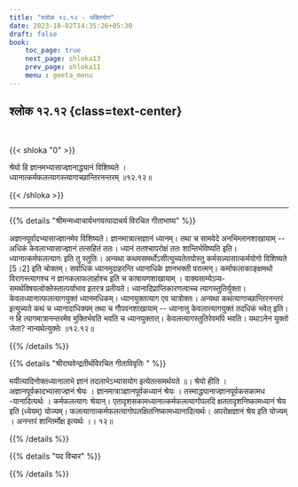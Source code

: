 ```yaml
---
title: "श्लोक १२.१२ - भक्तियोग"
date: 2023-10-02T14:35:26+05:30
draft: false
book:
    toc_page: true
    next_page: shloka13
    prev_page: shloka11
    menu : geeta_menu
---
```




## श्लोक १२.१२ {class=text-center}

<br/>

{{< shloka  "0"  >}}

श्रेयो हि ज्ञानमभ्यासाज्ज्ञानाद्ध्यानं विशिष्यते ।  
ध्यानात्कर्मफलत्यागस्त्यागाच्छान्तिरनन्तरम् ॥१२.१२॥

{{< /shloka >}}

---


{{% details "श्रीमन्मध्वाचार्यभगवत्पादाचर्य विरचित  गीताभाष्य" %}}

अज्ञानपूर्वादभ्यासाज्ज्ञानमेव विशिष्यते। ज्ञानमात्रात्सज्ञानं ध्यानम्। तथा च सामवेदे अनभिम्लानशाखायाम् -- 
अधिकं केवलाभ्यासाज्ज्ञानं तत्सहितं ततः। 
ध्यानं ततश्चापरोक्षं ततः शान्तिर्भविष्यति 
इति। ध्यानात्कर्मफलत्यागः इति तु स्तुतिः। 
अन्यथा कथमसमर्थोऽसीत्युच्यतेतयोस्तु कर्मसन्न्यासात्कर्मयोगो विशिष्यते [5।2] 
इति चोक्तम्। 
सर्वाधिकं ध्यानमुदाहरन्ति ध्यानाधिके ज्ञानभक्ती परात्मन्। 
कर्माफलाकाङ्क्षमथो विरागस्त्यागश्च न ज्ञानकलाफलार्हाश्च 
इति च काषायणशाखायाम् ।
वाक्यसाम्येऽप्य- समर्थविषयत्वोक्तेस्तात्पर्याभाव इतरत्र प्रतीयते। 
ध्यानादिप्राप्तिकारणत्वाच्च त्यागस्तुतिर्युक्ता। 
केवलध्यानात्फलत्यागयुक्तं ध्यानमधिकम्।
ध्यानयुक्तत्याग एव चात्रोक्तः। अन्यथा कथंत्यागाच्छान्तिरनन्तरं 
इत्युच्यते कथं च ध्यानादाधिक्यम् तथा च गौपवनशाखायाम् -- 
ध्यानात्तु केवलात्त्यागयुक्तं तदधिकं भवेत् इति। 
न हि त्यागमात्रानन्तरमेव मुक्तिर्भवति भवति च ध्यानयुक्तात्। 
केवलत्यागस्तुतिरेवमपि भवति। यथाऽनेन युक्तो जेता? नान्यथेत्युक्तेः ॥१२.१२॥

{{% /details %}}



{{% details "श्रीराघवेन्द्रतीर्थविरचित गीताविवृतिः " %}}

मयीत्यादिनोक्तध्यानालाभे ज्ञानं तदलाभेऽभ्यासयोग इत्येतत्समर्थयते
॥। श्रेयो हीति । अज्ञानपूर्वकादभ्यासाज्ज्ञनं श्रेयः । ज्ञानमात्राञ्ज्ञानपूर्वकध्यानं
श्रेयः । तस्माद्धघानाज्ज्ञानपूर्वकसकामध -यानादित्यर्थः । कर्मफलत्यागः श्रेयान्‌।
एतादृशसकामध्यानात्कर्मफलत्यागोपलदि क्षततादृशनिष्कामध्यानं श्रेय इति
(ध्येयम्‌) योज्यम्‌। फलत्यागात्कर्मफलत्यागोपलक्षितनिष्कामध्यानादित्यर्थः।
अपरोक्षज्ञानं श्रेय इति योज्यम्‌ । अनन्तरं शान्तिर्मोक्ष इत्यर्थः ।। १२॥

{{% /details %}}



{{% details "पद विचार" %}}


{{% /details %}}
